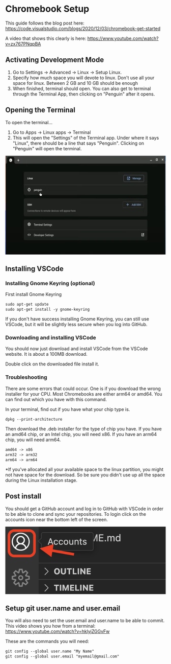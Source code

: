 # Chromebook Setup

This guide follows the blog post here: https://code.visualstudio.com/blogs/2020/12/03/chromebook-get-started

A video that shows this clearly is here: https://www.youtube.com/watch?v=zx767PNqpBA

## Activating Development Mode

1. Go to Settings -> Advanced -> Linux -> Setup Linux.
2. Specify how much space you will devote to linux. Don't use all your space for linux. Between 2 GB and 10 GB should be enough
3. When finished, terminal should open. You can also get to terminal through the Terminal App, then clicking on "Penguin" after it opens.

## Opening the Terminal

To open the terminal...

1. Go to Apps -> Linux apps -> Terminal
2. This will open the "Settings" of the Terminal app. Under where it says "Linux", there should be a line that says "Penguin". Clicking on "Penguin" will open the terminal.

![screen shot of opening terminal](img/chromebook-open-terminal.png)

## Installing VSCode

### Installing Gnome Keyring (optional)

First install Gnome Keyring

    sudo apt-get update
    sudo apt-get install -y gnome-keyring

If you don't have success installing Gnome Keyring, you can still use VSCode, but it will be slightly less secure when you log into GitHub.

### Downloading and installing VSCode

You should now just download and install VSCode from the VSCode website. It is about a 100MB download.

Double click on the downloaded file install it.

### Troubleshooting

There are some errors that could occur. One is if you download the wrong installer for your CPU. Most Chromebooks are either arm64 or amd64. You can find out which you have with this command.

In your terminal, find out if you have what your chip type is.

    dpkg --print-architecture

Then download the .deb installer for the type of chip you have. If you have an amd64 chip, or an Intel chip, you will need x86. If you have an arm64 chip, you will need arm64.

    amd64 -> x86
    arm32 -> arm32
    arm64 -> arm64

*If you've allocated all your available space to the linux partition, you might not have space for the download. So be sure you didn't use up all the space during the Linux installation stage.


## Post install

You should get a GitHub account and log in to GitHub with VSCode in order to be able to clone and sync your repositories. To login click on the accounts icon near the bottom left of the screen.

![VSCode accounts screenshot](img/VSCode-accounts.png)

## Setup git user.name and user.email

You will also need to set the user.email and user.name to be able to commit. This video shows you how from a terminal: https://www.youtube.com/watch?v=hklyjZGGvFw

These are the commands you will need:

    git config --global user.name "My Name"
    git config --global user.email "myemail@gmail.com"

